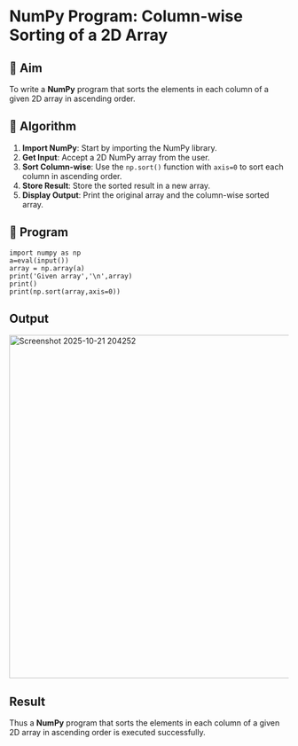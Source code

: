 # NumPy Program: Column-wise Sorting of a 2D Array

## 🎯 Aim
To write a **NumPy** program that sorts the elements in each column of a given 2D array in ascending order.

## 🧠 Algorithm

1. **Import NumPy**: Start by importing the NumPy library.
2. **Get Input**: Accept a 2D NumPy array from the user.
3. **Sort Column-wise**: Use the `np.sort()` function with `axis=0` to sort each column in ascending order.
4. **Store Result**: Store the sorted result in a new array.
5. **Display Output**: Print the original array and the column-wise sorted array.

## 🧾 Program
```
import numpy as np
a=eval(input())
array = np.array(a)
print('Given array','\n',array)
print()
print(np.sort(array,axis=0))
```

## Output
<img width="816" height="619" alt="Screenshot 2025-10-21 204252" src="https://github.com/user-attachments/assets/501d3129-a9cf-479d-afd8-421dc46eac0f" />

## Result
Thus  a **NumPy** program that sorts the elements in each column of a given 2D array in ascending order is executed successfully.
